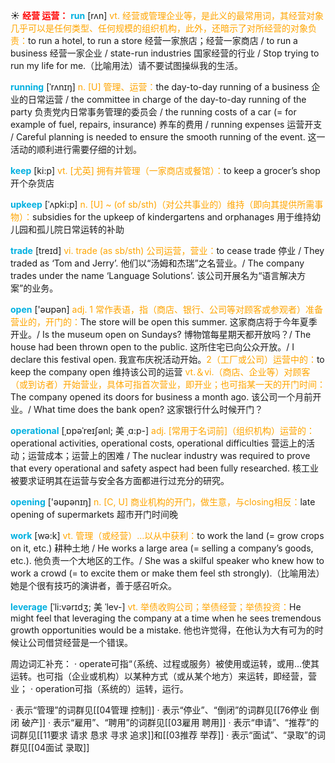 ☀ <font color="red">**经营 运营：**</font>
<font color="sky blue">**run**</font> [rʌn] 
<font color="orange">vt. 经营或管理企业等，是此义的最常用词，其经营对象几乎可以是任何类型、任何规模的组织机构，此外，还暗示了对所经营的对象负责：</font>to run a hotel, to run a store 经营一家旅店；经营一家商店 / to run a business 经营一家企业 / state-run industries 国家经营的行业 / Stop trying to run my life for me.（比喻用法）请不要试图操纵我的生活。
           
<font color="sky blue">**running**</font> [ˈrʌnɪŋ]
<font color="orange">n. [U] 管理、运营：</font>the day-to-day running of a business 企业的日常运营 / the committee in charge of the day-to-day running of the party 负责党内日常事务管理的委员会 / the running costs of a car (= for example of fuel, repairs, insurance) 养车的费用 / running expenses 运营开支 / Careful planning is needed to ensure the smooth running of the event. 这一活动的顺利进行需要仔细的计划。

<font color="sky blue">**keep**</font> [ki:p] 
<font color="orange">vt. [尤英] 拥有并管理（一家商店或餐馆）：</font>to keep a grocer’s shop 开个杂货店
           
<font color="sky blue">**upkeep**</font> [ˈʌpki:p]
<font color="orange">n. [U] ~ (of sb/sth)（对公共事业的）维持（即向其提供所需事物）：</font>subsidies for the upkeep of kindergartens and orphanages 用于维持幼儿园和孤儿院日常运转的补助

<font color="sky blue">**trade**</font> [treɪd] 
<font color="orange">vi. trade (as sb/sth) 公司运营，营业：</font>to cease trade 停业 / They traded as ‘Tom and Jerry’. 他们以“汤姆和杰瑞”之名营业。/ The company trades under the name ‘Language Solutions’. 该公司开展名为“语言解决方案”的业务。

<font color="sky blue">**open**</font> ['əʊpən] 
<font color="orange">adj. 1 常作表语，指（商店、银行、公司等对顾客或参观者）准备营业的，开门的：</font>The store will be open this summer. 这家商店将于今年夏季开业。/ Is the museum open on Sundays? 博物馆每星期天都开放吗？/ The house had been thrown open to the public. 这所住宅已向公众开放。/ I declare this festival open. 我宣布庆祝活动开始。<font color="orange">2（工厂或公司）运营中的：</font>to keep the company open 维持该公司的运营 <font color="orange">vt.＆vi.（商店、企业等）对顾客（或到访者）开始营业，具体可指首次营业，即开业；也可指某一天的开门时间：</font>The company opened its doors for business a month ago. 该公司一个月前开业。/ What time does the bank open? 这家银行什么时候开门？
           
<font color="sky blue">**operational**</font> [ˌɒpəˈreɪʃənl; 美 ˌɑ:p-]
<font color="orange">adj. [常用于名词前]（组织机构）运营的：</font>operational activities, operational costs, operational difficulties 营运上的活动；运营成本；运营上的困难 / The nuclear industry was required to prove that every operational and safety aspect had been fully researched. 核工业被要求证明其在运营与安全各方面都进行过充分的研究。

<font color="sky blue">**opening**</font> ['əʊpənɪŋ] 
<font color="orange">n. [C, U] 商业机构的开门，做生意，与closing相反：</font>late opening of supermarkets 超市开门时间晚

<font color="sky blue">**work**</font> [wə:k] 
<font color="orange">vt. 管理（或经营）…以从中获利：</font>to work the land (= grow crops on it, etc.) 耕种土地 / He works a large area (= selling a company’s goods, etc.). 他负责一个大地区的工作。/ She was a skilful speaker who knew how to work a crowd (= to excite them or make them feel sth strongly).（比喻用法）她是个很有技巧的演讲者，善于感召听众。 
           
<font color="sky blue">**leverage**</font> [ˈli:vərɪdʒ; 美 ˈlev-]
<font color="orange">vt. 举债收购公司；举债经营；举债投资：</font>He might feel that leveraging the company at a time when he sees tremendous growth opportunities would be a mistake. 他也许觉得，在他认为大有可为的时候让公司借贷经营是一个错误。

周边词汇补充：
· operate可指“（系统、过程或服务）被使用或运转，或用…使其运转。也可指（企业或机构）以某种方式（或从某个地方）来运转，即经营，营业；
· operation可指（系统的）运转，运行。

· 表示“管理”的词群见[[04管理 控制]]
· 表示“停业”、“倒闭”的词群见[[76停业 倒闭 破产]]
· 表示“雇用”、“聘用”的词群见[[03雇用 聘用]]
· 表示“申请”、“推荐”的词群见[[11要求 请求 恳求 寻求 追求]]和[[03推荐 举荐]]
· 表示“面试”、“录取”的词群见[[04面试 录取]]

